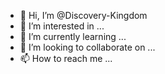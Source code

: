 - 👋 Hi, I’m @Discovery-Kingdom
- 👀 I’m interested in ...
- 🌱 I’m currently learning ...
- 💞️ I’m looking to collaborate on ...
- 📫 How to reach me ...

<!---
Discovery-Kingdom/Discovery-Kingdom is a ✨ special ✨ repository because its `README.md` (this file) appears on your GitHub profile.
You can click the Preview link to take a look at your changes.
--->
